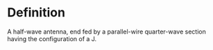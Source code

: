 # Definition

A half-wave antenna, end fed by a parallel-wire quarter-wave section
having the configuration of a J.
